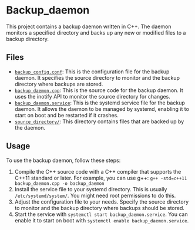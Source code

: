 # Backup_daemon

This project contains a backup daemon written in C++. The daemon monitors a specified directory and backs up any new or modified files to a backup directory.

## Files

- [`backup_config.conf`](backup_config.conf): This is the configuration file for the backup daemon. It specifies the source directory to monitor and the backup directory where backups are stored.
- [`backup_daemon.cpp`](backup_daemon.cpp): This is the source code for the backup daemon. It uses the inotify API to monitor the source directory for changes.
- [`backup_daemon.service`](backup_daemon.service): This is the systemd service file for the backup daemon. It allows the daemon to be managed by systemd, enabling it to start on boot and be restarted if it crashes.
- [`source_directory/`](source_directory/): This directory contains files that are backed up by the daemon.

## Usage

To use the backup daemon, follow these steps:

1. Compile the C++ source code with a C++ compiler that supports the C++11 standard or later. For example, you can use g++: `g++ -std=c++11 backup_daemon.cpp -o backup_daemon`
2. Install the service file to your systemd directory. This is usually `/etc/systemd/system/`. You might need root permissions to do this.
3. Adjust the configuration file to your needs. Specify the source directory to monitor and the backup directory where backups should be stored.
4. Start the service with `systemctl start backup_daemon.service`. You can enable it to start on boot with `systemctl enable backup_daemon.service`.
